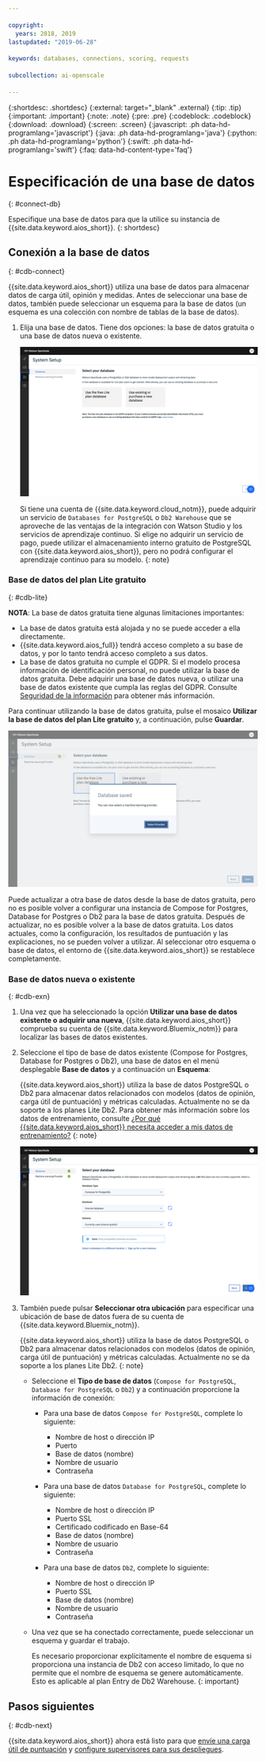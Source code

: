 ```yaml
---

copyright:
  years: 2018, 2019
lastupdated: "2019-06-28"

keywords: databases, connections, scoring, requests

subcollection: ai-openscale

---
```


{:shortdesc: .shortdesc}
{:external: target="_blank" .external}
{:tip: .tip}
{:important: .important}
{:note: .note}
{:pre: .pre}
{:codeblock: .codeblock}
{:download: .download}
{:screen: .screen}
{:javascript: .ph data-hd-programlang='javascript'}
{:java: .ph data-hd-programlang='java'}
{:python: .ph data-hd-programlang='python'}
{:swift: .ph data-hd-programlang='swift'}
{:faq: data-hd-content-type='faq'}

# Especificación de una base de datos
{: #connect-db}

Especifique una base de datos para que la utilice su instancia de {{site.data.keyword.aios_short}}.
{: shortdesc}

## Conexión a la base de datos
{: #cdb-connect}

{{site.data.keyword.aios_short}} utiliza una base de datos para almacenar datos de carga útil, opinión y medidas. Antes de seleccionar una base de datos, también puede seleccionar un esquema para la base de datos (un esquema es una colección con nombre de tablas de la base de datos).

1.  Elija una base de datos. Tiene dos opciones: la base de datos gratuita o una base de datos nueva o existente.

    ![Se muestra la pantalla de selección de la base de datos con dos opciones para utilizar el plan Lite gratuito o bien una base de datos existente](images/gs-config-database.png)

    Si tiene una cuenta de {{site.data.keyword.cloud_notm}}, puede adquirir un servicio
de `Databases for PostgreSQL` o `Db2 Warehouse` que se aproveche de las ventajas de la integración con
Watson Studio y los servicios de aprendizaje continuo. Si elige no adquirir un servicio de pago, puede utilizar el almacenamiento interno gratuito
de PostgreSQL con {{site.data.keyword.aios_short}}, pero no podrá configurar el aprendizaje continuo para su modelo.
    {: note}

### Base de datos del plan Lite gratuito
{: #cdb-lite}

**NOTA**: La base de datos gratuita tiene algunas limitaciones importantes:

- La base de datos gratuita está alojada y no se puede acceder a ella directamente.
- {{site.data.keyword.aios_full}} tendrá acceso completo a su base de datos, y por lo tanto tendrá acceso completo a sus datos.
- La base de datos gratuita no cumple el GDPR. Si el modelo procesa información de identificación personal, no puede utilizar la base de datos gratuita. Debe adquirir una base de datos nueva, o utilizar una base de datos existente que cumpla las reglas del GDPR. Consulte [Seguridad de la información](/docs/services/ai-openscale?topic=ai-openscale-is-ov) para obtener más información.

Para continuar utilizando la base de datos gratuita, pulse el mosaico **Utilizar la base de datos del plan Lite gratuito** y, a continuación, pulse **Guardar**.

  ![Se muestra el mensaje emergente que indica que la base de datos se ha guardado con el botón Seleccionar proveedor seleccionado](images/gs-config-database2.png)
  
Puede actualizar a otra base de datos desde la base de datos gratuita, pero no es posible volver a configurar una instancia de Compose for Postgres, Database for Postgres o Db2 para la base de datos gratuita. Después de actualizar, no es posible volver a la base de datos gratuita. Los datos actuales, como la configuración, los resultados de puntuación y las explicaciones, no se pueden volver a utilizar. Al seleccionar otro esquema o base de datos, el entorno de {{site.data.keyword.aios_short}} se restablece completamente.



### Base de datos nueva o existente
{: #cdb-exn}

1.  Una vez que ha seleccionado la opción **Utilizar una base de datos existente o adquirir una nueva**, {{site.data.keyword.aios_short}} comprueba su cuenta de {{site.data.keyword.Bluemix_notm}} para localizar las bases de datos existentes.

1.  Seleccione el tipo de base de datos existente (Compose for Postgres, Database for Postgres o Db2), una base de datos en el menú desplegable **Base de datos** y a continuación un **Esquema**:

    {{site.data.keyword.aios_short}} utiliza la base de datos PostgreSQL o Db2 para almacenar datos relacionados con modelos (datos de opinión, carga útil de puntuación) y métricas calculadas. Actualmente no se da soporte a los planes Lite Db2. Para obtener más información sobre los datos de entrenamiento, consulte [¿Por qué {{site.data.keyword.aios_short}} necesita acceder a mis datos de entrenamiento?](/docs/services/ai-openscale?topic=ai-openscale-trainingdata#trainingdata)
    {: note}

    ![Se muestra la pantalla de selección de la base de datos con campos para que especifique el tipo, el nombre y el esquema de la base de datos.](images/gs-config-database3.png)

1.  También puede pulsar **Seleccionar otra ubicación** para especificar una ubicación de base de datos fuera de su cuenta de {{site.data.keyword.Bluemix_notm}}.

    {{site.data.keyword.aios_short}} utiliza la base de datos PostgreSQL o Db2 para almacenar datos relacionados con modelos (datos de opinión, carga útil de puntuación) y métricas calculadas. Actualmente no se da soporte a los planes Lite Db2.
    {: note}

    - Seleccione el **Tipo de base de datos** (`Compose for PostgreSQL`, `Database for PostgreSQL` o `Db2`) y a continuación proporcione la información de conexión:

        - Para una base de datos `Compose for PostgreSQL`, complete lo siguiente:

            - Nombre de host o dirección IP
            - Puerto
            - Base de datos (nombre)
            - Nombre de usuario
            - Contraseña

        - Para una base de datos `Database for PostgreSQL`, complete lo siguiente:

            - Nombre de host o dirección IP
            - Puerto SSL
            - Certificado codificado en Base-64
            - Base de datos (nombre)
            - Nombre de usuario
            - Contraseña

        - Para una base de datos `Db2`, complete lo siguiente:

            - Nombre de host o dirección IP
            - Puerto SSL
            - Base de datos (nombre)
            - Nombre de usuario
            - Contraseña

    - Una vez que se ha conectado correctamente, puede seleccionar un esquema y guardar el trabajo.

      Es necesario proporcionar explícitamente el nombre de esquema si proporciona una instancia de Db2 con acceso limitado, lo que no permite que el nombre de esquema se genere automáticamente. Esto es aplicable al plan Entry de Db2 Warehouse.
      {: important}

## Pasos siguientes
{: #cdb-next}

{{site.data.keyword.aios_short}} ahora está listo para que [envíe una carga útil de puntuación](/docs/services/ai-openscale?topic=ai-openscale-cdb-score) y [configure supervisores para sus despliegues](/docs/services/ai-openscale?topic=ai-openscale-mo-config).
